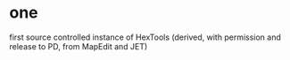 one
===

first source controlled instance of HexTools (derived, with permission and release to PD, from MapEdit and JET)
